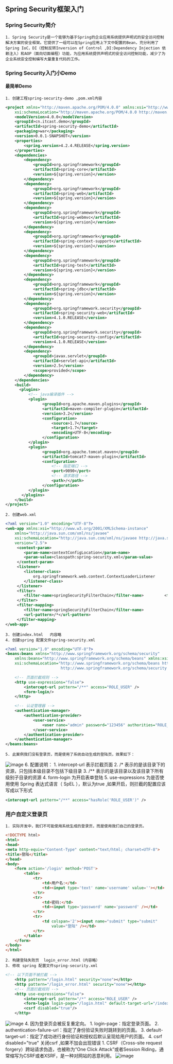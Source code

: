 ## Spring Security框架入门
### Spring Security简介
    1. Spring Security是一个能够为基于Spring的企业应用系统提供声明式的安全访问控制解决方案的安全框架。它提供了一组可以在Spring应用上下文中配置的Bean，充分利用了Spring IoC，DI（控制反转Inversion of Control ,DI:Dependency Injection 依赖注入）和AOP（面向切面编程）功能，为应用系统提供声明式的安全访问控制功能，减少了为企业系统安全控制编写大量重复代码的工作。
### Spring Security入门小Demo 
#### 最简单Demo
    1. 创建工程spring-security-demo ,pom.xml内容
```xml
<project xmlns="http://maven.apache.org/POM/4.0.0" xmlns:xsi="http://www.w3.org/2001/XMLSchema-instance"
	xsi:schemaLocation="http://maven.apache.org/POM/4.0.0 http://maven.apache.org/maven-v4_0_0.xsd">
	<modelVersion>4.0.0</modelVersion>
	<groupId>cn.itcast.demo</groupId>
	<artifactId>spring-security-demo</artifactId>
	<packaging>war</packaging>
	<version>0.0.1-SNAPSHOT</version>
	<properties>
		<spring.version>4.2.4.RELEASE</spring.version>
	</properties>
	<dependencies>
		<dependency>
			<groupId>org.springframework</groupId>
			<artifactId>spring-core</artifactId>
			<version>${spring.version}</version>
		</dependency>
		<dependency>
			<groupId>org.springframework</groupId>
			<artifactId>spring-web</artifactId>
			<version>${spring.version}</version>
		</dependency>
		<dependency>
			<groupId>org.springframework</groupId>
			<artifactId>spring-webmvc</artifactId>
			<version>${spring.version}</version>
		</dependency>
		<dependency>
			<groupId>org.springframework</groupId>
			<artifactId>spring-context-support</artifactId>
			<version>${spring.version}</version>
		</dependency>
		<dependency>
			<groupId>org.springframework</groupId>
			<artifactId>spring-test</artifactId>
			<version>${spring.version}</version>
		</dependency>
		<dependency>
			<groupId>org.springframework</groupId>
			<artifactId>spring-jdbc</artifactId>
			<version>${spring.version}</version>
		</dependency>
		<dependency>
			<groupId>org.springframework.security</groupId>
			<artifactId>spring-security-web</artifactId>
			<version>4.1.0.RELEASE</version>
		</dependency>
		<dependency>
			<groupId>org.springframework.security</groupId>
			<artifactId>spring-security-config</artifactId>
			<version>4.1.0.RELEASE</version>
		</dependency>
		<dependency>
			<groupId>javax.servlet</groupId>
			<artifactId>servlet-api</artifactId>
			<version>2.5</version>
			<scope>provided</scope>
		</dependency>
	</dependencies>
	<build>
	  <plugins>		
	      <!-- java编译插件 -->
		  <plugin>
				<groupId>org.apache.maven.plugins</groupId>
				<artifactId>maven-compiler-plugin</artifactId>
				<version>3.2</version>
				<configuration>
					<source>1.7</source>
					<target>1.7</target>
					<encoding>UTF-8</encoding>
				</configuration>
		  </plugin>      
	      <plugin>
				<groupId>org.apache.tomcat.maven</groupId>
				<artifactId>tomcat7-maven-plugin</artifactId>
				<configuration>
					<!-- 指定端口 -->
					<port>9090</port>
					<!-- 请求路径 -->
					<path>/</path>
				</configuration>
	  	  </plugin>
	   </plugins>  
    </build>
</project>

```
    2. 创建web.xml 
```xml
<?xml version="1.0" encoding="UTF-8"?>
<web-app xmlns:xsi="http://www.w3.org/2001/XMLSchema-instance"
	xmlns="http://java.sun.com/xml/ns/javaee"
	xsi:schemaLocation="http://java.sun.com/xml/ns/javaee http://java.sun.com/xml/ns/javaee/web-app_2_5.xsd"
	version="2.5">		
  	 <context-param>
		<param-name>contextConfigLocation</param-name>
		<param-value>classpath:spring-security.xml</param-value>
	 </context-param>
	 <listener>
		<listener-class>
			org.springframework.web.context.ContextLoaderListener
		</listener-class>
	 </listener>	
	 <filter>  
		<filter-name>springSecurityFilterChain</filter-name>  		 <filter-class>org.springframework.web.filter.DelegatingFilterProxy</filter-class>  
	 </filter>  
	 <filter-mapping>  
		<filter-name>springSecurityFilterChain</filter-name>  
		<url-pattern>/*</url-pattern>  
	 </filter-mapping>	
</web-app>

```
    3. 创建index.html   内容略
    4. 创建spring 配置文件spring-security.xml
```xml
<?xml version="1.0" encoding="UTF-8"?>
<beans:beans xmlns="http://www.springframework.org/schema/security"
	xmlns:beans="http://www.springframework.org/schema/beans" xmlns:xsi="http://www.w3.org/2001/XMLSchema-instance"
	xsi:schemaLocation="http://www.springframework.org/schema/beans http://www.springframework.org/schema/beans/spring-beans.xsd
						http://www.springframework.org/schema/security http://www.springframework.org/schema/security/spring-security.xsd">

	<!-- 页面拦截规则 -->
	<http use-expressions="false">
		<intercept-url pattern="/**" access="ROLE_USER" />
		<form-login/>	
	</http>

	<!-- 认证管理器 -->
	<authentication-manager>
		<authentication-provider>
			<user-service>
				<user name="admin" password="123456" authorities="ROLE_USER"/>
			</user-service>		
		</authentication-provider>	
	</authentication-manager>
</beans:beans>

```
    5. 此案例我们没有登录页，而是使用了系统自动生成的登陆页，效果如下：
![image](https://github.com/AtomRun/notes/blob/master/noteimages/%E6%A1%86%E6%9E%B6%26%E5%90%84%E7%A7%8D%E6%8A%80%E6%9C%AFimages/SpringSecurity/1.png)
    6. 配置说明：
        1. intercept-url 表示拦截页面
        2. /*  表示的是该目录下的资源，只包括本级目录不包括下级目录
        3. /** 表示的是该目录以及该目录下所有级别子目录的资源
        4. form-login  为开启表单登陆
        5. use-expressions 为是否使用使用 Spring 表达式语言（ SpEL ），默认为true ,如果开启，则拦截的配置应该写成以下形式
```xml
<intercept-url pattern="/**" access="hasRole('ROLE_USER')" />
```

### 用户自定义登录页
    1. 实际开发中，我们不可能使用系统生成的登录页，而是使用我们自己的登录页。
```html
<!DOCTYPE html>
<html>
<head>
<meta http-equiv="Content-Type" content="text/html; charset=UTF-8">
<title>登陆</title>
</head>
<body>	
	<form action='/login' method='POST'>
		<table>
			<tr>
				<td>用户名:</td>
				<td><input type='text' name='username' value=''></td>
			</tr>
			<tr>
				<td>密码:</td>
				<td><input type='password' name='password' /></td>
			</tr>
			<tr>
				<td colspan='2'><input name="submit" type="submit"
					value="登陆" /></td>
			</tr>
		</table>
	</form>
</body>
</html>

```
    2. 构建登陆失败页  login_error.html（内容略）
    3. 修改 spring 配置文件spring-security.xml  
```xml
<!-- 以下页面不被拦截 -->
	<http pattern="/login.html" security="none"></http>
	<http pattern="/login_error.html" security="none"></http>
	<!-- 页面拦截规则 -->
	<http use-expressions="false">
		<intercept-url pattern="/*" access="ROLE_USER" />
		<form-login login-page="/login.html" default-target-url="/index.html" authentication-failure-url="/login_error.html"/>	
		<csrf disabled="true"/>
	</http>
```
![image](https://github.com/AtomRun/notes/blob/master/noteimages/%E6%A1%86%E6%9E%B6%26%E5%90%84%E7%A7%8D%E6%8A%80%E6%9C%AFimages/SpringSecurity/2.png)
    4. 因为登录页会被反复重定向。
        1. login-page：指定登录页面。
        2. authentication-failure-url：指定了身份验证失败时跳转到的页面。
        3. default-target-url：指定了成功进行身份验证和授权后默认呈现给用户的页面。
        4. csrf disabled="true"  关闭csrf ,如果不加会出现错误
            1. CSRF（Cross-site request forgery）跨站请求伪造，也被称为“One Click Attack”或者Session Riding，通常缩写为CSRF或者XSRF，是一种对网站的恶意利用。
![image](https://github.com/AtomRun/notes/blob/master/noteimages/%E6%A1%86%E6%9E%B6%26%E5%90%84%E7%A7%8D%E6%8A%80%E6%9C%AFimages/SpringSecurity/3.png)
